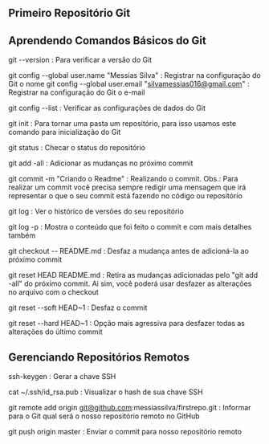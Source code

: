 ## Primeiro Repositório Git 

## Aprendendo Comandos Básicos do Git

git --version : Para verificar a versão do Git

git config --global user.name "Messias Silva" : Registrar na configuração do Git o nome
git config --global user.email "silvamessias016@gmail.com" : Registrar na configuração do Git o e-mail

git config --list : Verificar as configurações de dados do Git

git init : Para tornar uma pasta um repositório, para isso usamos este comando para inicialização do Git 

git status : Checar o status do repositório 

git add -all : Adicionar as mudanças no próximo commit

git commit -m "Criando o Readme" : Realizando o commit. Obs.: Para realizar um commit você precisa sempre redigir uma mensagem que irá representar o que o seu commit está fazendo no código ou repositório

git log : Ver o histórico de versões do seu repositório

git log -p : Mostra o conteúdo que foi feito o commit e com mais detalhes também

git checkout -- README.md : Desfaz a mudança antes de adicioná-la ao próximo commit

git reset HEAD README.md : Retira as mudanças adicionadas pelo "git add -all" do próximo commit. Ai sim, você poderá usar desfazer as alterações no arquivo com o checkout

git reset --soft HEAD~1 : Desfaz o commit 

git reset --hard HEAD~1 : Opção mais agressiva para desfazer todas as alterações do último commit

## Gerenciando Repositórios Remotos

ssh-keygen : Gerar a chave SSH 

cat ~/.ssh/id_rsa.pub : Visualizar o hash de sua chave SSH 

git remote add origin git@github.com:messiassilva/firstrepo.git : Informar para o Git qual será o nosso repositório remoto no GitHub

git push origin master : Enviar o commit para nosso repositório remoto  
